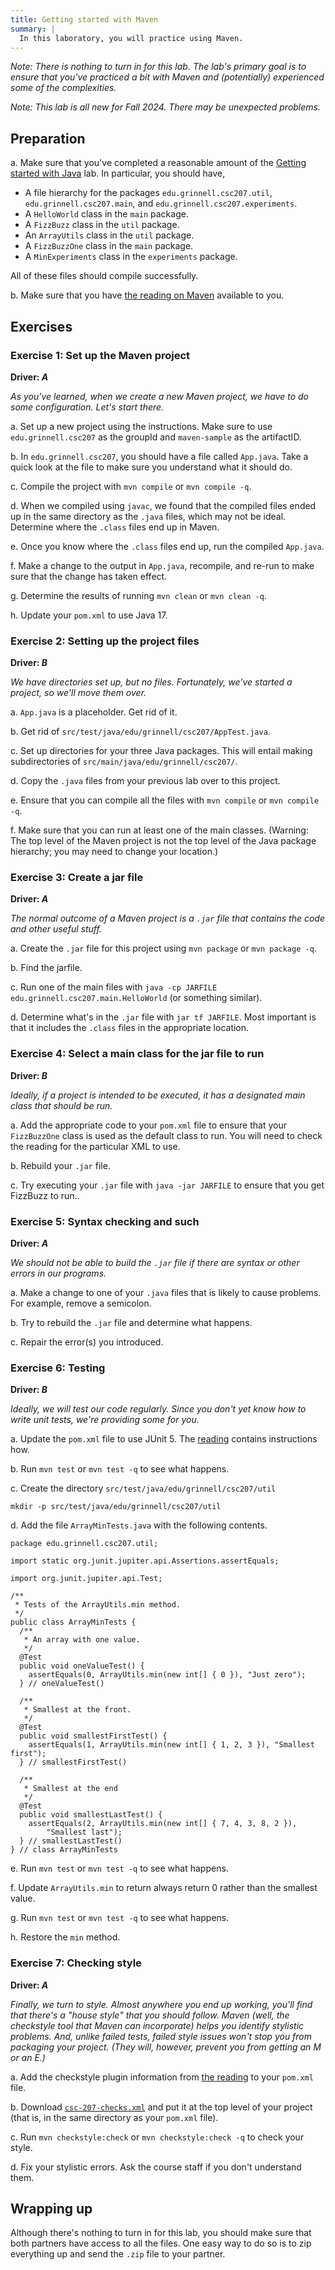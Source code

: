 ```yaml
---
title: Getting started with Maven
summary: |
  In this laboratory, you will practice using Maven.
---
```


_Note: There is nothing to turn in for this lab. The lab's primary goal is to ensure that you've practiced a bit with Maven and (potentially) experienced some of the complexities._

_Note: This lab is all new for Fall 2024. There may be unexpected problems._

## Preparation

a. Make sure that you've completed a reasonable amount of the [Getting started with Java](../labs/getting-started) lab. In particular, you should have,

* A file hierarchy for the packages `edu.grinnell.csc207.util`, `edu.grinnell.csc207.main`, and `edu.grinnell.csc207.experiments`.
* A `HelloWorld` class in the `main` package.
* A `FizzBuzz` class in the `util` package.
* An `ArrayUtils` class in the `util` package.
* A `FizzBuzzOne` class in the `main` package.
* A `MinExperiments` class in the `experiments` package.

All of these files should compile successfully.

b. Make sure that you have [the reading on Maven](../readings/maven) available to you.

## Exercises

### Exercise 1: Set up the Maven project

**Driver: _A_**

_As you've learned, when we create a new Maven project, we have to do some configuration. Let's start there._

a. Set up a new project using the instructions. Make sure to use `edu.grinnell.csc207` as the groupId and `maven-sample` as the artifactID.

b. In `edu.grinnell.csc207`, you should have a file called `App.java`. Take a quick look at the file to make sure you understand what it should do.

c. Compile the project with `mvn compile` or `mvn compile -q`.

d. When we compiled using `javac`, we found that the compiled files ended up in the same directory as the `.java` files, which may not be ideal. Determine where the `.class` files end up in Maven.

e. Once you know where the `.class` files end up, run the compiled `App.java`.

f. Make a change to the output in `App.java`, recompile, and re-run to make sure that the change has taken effect.

g. Determine the results of running `mvn clean` or `mvn clean -q`.

h. Update your `pom.xml` to use Java 17.

### Exercise 2: Setting up the project files

**Driver: _B_**

_We have directories set up, but no files. Fortunately, we've started a project, so we'll move them over._

a. `App.java` is a placeholder. Get rid of it.

b. Get rid of `src/test/java/edu/grinnell/csc207/AppTest.java`.

c. Set up directories for your three Java packages. This will entail making subdirectories of `src/main/java/edu/grinnell/csc207/`.

d. Copy the `.java` files from your previous lab over to this project.

e. Ensure that you can compile all the files with `mvn compile` or 
`mvn compile -q`.

f. Make sure that you can run at least one of the main classes. (Warning: The top level of the Maven project is not the top level of the Java package hierarchy; you may need to change your location.)

### Exercise 3: Create a jar file

**Driver: _A_**

_The normal outcome of a Maven project is a `.jar` file that contains the code and other useful stuff._

a. Create the `.jar` file for this project using `mvn package` or `mvn package -q`.

b. Find the jarfile.

c. Run one of the main files with `java -cp JARFILE edu.grinnell.csc207.main.HelloWorld` (or something similar).

d. Determine what's in the `.jar` file with `jar tf JARFILE`.  Most important is that it includes the `.class` files in the appropriate location.

### Exercise 4: Select a main class for the jar file to run

**Driver: _B_**

_Ideally, if a project is intended to be executed, it has a designated main class that should be run._

a. Add the appropriate code to your `pom.xml` file to ensure that your `FizzBuzzOne` class is used as the default class to run. You will need to check the reading for the particular XML to use.

b. Rebuild your `.jar` file.

c. Try executing your `.jar` file with `java -jar JARFILE` to ensure that you get FizzBuzz to run..

### Exercise 5: Syntax checking and such

**Driver: _A_**

_We should not be able to build the `.jar` file if there are syntax or other errors in our programs._

a. Make a change to one of your `.java` files that is likely to cause problems. For example, remove a semicolon.

b. Try to rebuild the `.jar` file and determine what happens.

c. Repair the error(s) you introduced.

### Exercise 6: Testing

**Driver: _B_**

_Ideally, we will test our code regularly. Since you don't yet know how to write unit tests, we're providing some for you._

a. Update the `pom.xml` file to use JUnit 5. The [reading](../readings/maven) contains instructions how.

b. Run `mvn test` or `mvn test -q` to see what happens.

c. Create the directory `src/test/java/edu/grinnell/csc207/util`

```
mkdir -p src/test/java/edu/grinnell/csc207/util
```

d. Add the file `ArrayMinTests.java` with the following contents.

```
package edu.grinnell.csc207.util;

import static org.junit.jupiter.api.Assertions.assertEquals;

import org.junit.jupiter.api.Test;

/**
 * Tests of the ArrayUtils.min method.
 */
public class ArrayMinTests {
  /**
   * An array with one value.
   */
  @Test
  public void oneValueTest() {
    assertEquals(0, ArrayUtils.min(new int[] { 0 }), "Just zero");
  } // oneValueTest()

  /**
   * Smallest at the front.
   */
  @Test
  public void smallestFirstTest() {
    assertEquals(1, ArrayUtils.min(new int[] { 1, 2, 3 }), "Smallest first");
  } // smallestFirstTest()

  /**
   * Smallest at the end
   */
  @Test
  public void smallestLastTest() {
    assertEquals(2, ArrayUtils.min(new int[] { 7, 4, 3, 8, 2 }),
        "Smallest last");
  } // smallestLastTest()
} // class ArrayMinTests
```

e. Run `mvn test` or `mvn test -q` to see what happens.

f. Update `ArrayUtils.min` to return always return 0 rather than the smallest value.

g. Run `mvn test` or `mvn test -q` to see what happens.

h. Restore the `min` method.

### Exercise 7: Checking style

**Driver: _A_**

_Finally, we turn to style. Almost anywhere you end up working, you'll find that there's a "house style" that you should follow. Maven (well, the checkstyle tool that Maven can incorporate) helps you identify stylistic problems. And, unlike failed tests, failed style issues won't stop you from packaging your project. (They will, however, prevent you from getting an M or an E.)_

a. Add the checkstyle plugin information from [the reading](../readings/maven) to  your `pom.xml` file.

b. Download [`csc-207-checks.xml`](../files/csc207-checks.xml) and put it at the top level of your project (that is, in the same directory as your `pom.xml` file).

c. Run `mvn checkstyle:check` or `mvn checkstyle:check -q` to check your style.

d. Fix your stylistic errors. Ask the course staff if you don't understand them.

## Wrapping up

Although there's nothing to turn in for this lab, you should make sure that both partners have access to all the files. One easy way to do so is to zip everything up and send the `.zip` file to your partner.
